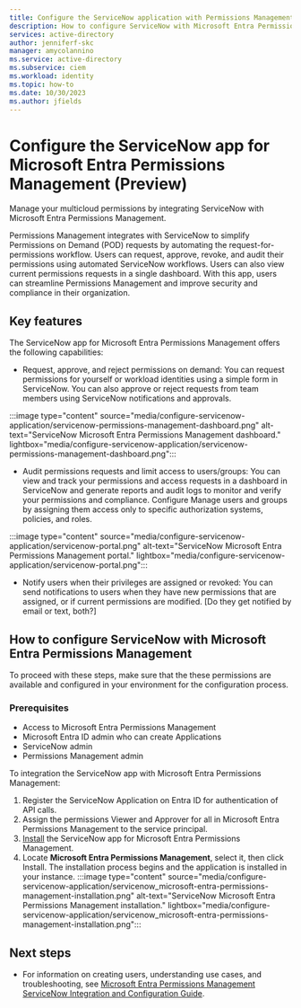 ```yaml
---
title: Configure the ServiceNow application with Permissions Management
description: How to configure ServiceNow with Microsoft Entra Permissions Management.
services: active-directory
author: jenniferf-skc
manager: amycolannino
ms.service: active-directory 
ms.subservice: ciem
ms.workload: identity
ms.topic: how-to
ms.date: 10/30/2023
ms.author: jfields
---
```


# Configure the ServiceNow app for Microsoft Entra Permissions Management (Preview)

Manage your multicloud permissions by integrating ServiceNow with Microsoft Entra Permissions Management. 

Permissions Management integrates with ServiceNow to simplify Permissions on Demand (POD) requests by automating the request-for-permissions workflow. Users can request, approve, revoke, and audit their permissions using automated ServiceNow workflows. Users can also view current permissions requests in a single dashboard. With this app, users can streamline Permissions Management and improve security and compliance in their organization.

## Key features

The ServiceNow app for Microsoft Entra Permissions Management offers the following capabilities:

- Request, approve, and reject permissions on demand: You can request permissions for yourself or workload identities using a simple form in ServiceNow. You can also approve or reject requests from team members using ServiceNow notifications and approvals.

:::image type="content" source="media/configure-servicenow-application/servicenow-permissions-management-dashboard.png" alt-text="ServiceNow Microsoft Entra Permissions Management dashboard." lightbox="media/configure-servicenow-application/servicenow-permissions-management-dashboard.png":::

- Audit permissions requests and limit access to users/groups: You can view and track your permissions and access requests in a dashboard in ServiceNow and generate reports and audit logs to monitor and verify your permissions and compliance. Configure Manage users and groups by assigning them access only to specific authorization systems, policies, and roles.

:::image type="content" source="media/configure-servicenow-application/servicenow-portal.png" alt-text="ServiceNow Microsoft Entra Permissions Management portal." lightbox="media/configure-servicenow-application/servicenow-portal.png":::

- Notify users when their privileges are assigned or revoked: You can send notifications to users when they have new permissions that are assigned, or if current permissions are modified. [Do they get notified by email or text, both?]


## How to configure ServiceNow with Microsoft Entra Permissions Management

To proceed with these steps, make sure that the these permissions are available and configured in your environment for the configuration process.

### Prerequisites

- Access to Microsoft Entra Permissions Management
- Microsoft Entra ID admin who can create Applications
- ServiceNow admin 
- Permissions Management admin

To integration the ServiceNow app with Microsoft Entra Permissions Management:

1.	Register the ServiceNow Application on Entra ID for authentication of API calls. 
2.	Assign the permissions Viewer and Approver for all in Microsoft Entra Permissions Management to the service principal. 
3.	[Install](https://store.servicenow.com/sn_appstore_store.do#!/store/application/24073ae31bfca9100e564082b24bcb56/1.0.1?referer=%2Fstore%2Fsearch%3Flistingtype%3Dancillary_app%25253Bcertified_apps%25253Bcontent%25253Bindustry_solution%25253Boem%25253Btemplate%25253Bgenerative_ai%25253Bsnow_solution%26q%3Dmicrosoft%26searchDetail%26pagetype%3Dapps_and_solution&sl=sh) the ServiceNow app for Microsoft Entra Permissions Management.
4.	Locate **Microsoft Entra Permissions Management**, select it, then click Install. 
The installation process begins and the application is installed in your instance.
:::image type="content" source="media/configure-servicenow-application/servicenow_microsoft-entra-permissions-management-installation.png" alt-text="ServiceNow Microsoft Entra Permissions Management installation." lightbox="media/configure-servicenow-application/servicenow_microsoft-entra-permissions-management-installation.png":::


## Next steps

- For information on creating users, understanding use cases, and troubleshooting, see [Microsoft Entra Permissions Management ServiceNow Integration and Configuration Guide](https://store.servicenow.com/appStoreAttachments.do?sys_id=2f17e5841bbd3d50e0190d48624bcb2c).
